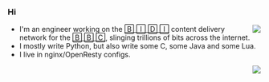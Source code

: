 ### Hi

<img align="right" src="https://profile-counter.glitch.me/kura/count.svg" />

* I'm an engineer working on the [🄱 🄸 🄳 🄸](https://www.bbc.co.uk/blogs/internet/tags/media-distribution) content delivery network for the [🄱 🄱 🄲](https://bbc.co.uk/), slinging trillions of bits across the internet.
* I mostly write Python, but also write some C, some Java and some Lua.
* I live in nginx/OpenResty configs.

<img align="right" src="https://github.com/kura/kura/raw/master/epic-sax-guy.gif" />
